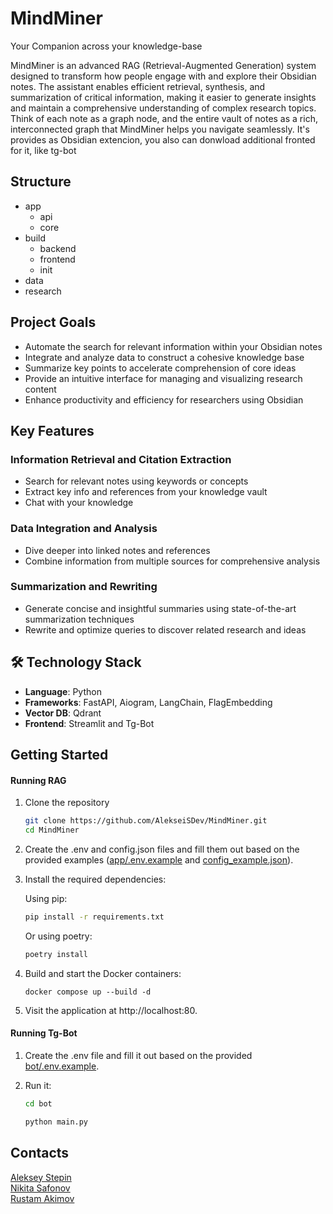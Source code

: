 # MindMiner
Your Companion across your knowledge-base

MindMiner is an advanced RAG (Retrieval-Augmented Generation) system designed to transform how people engage with and explore their Obsidian notes. The assistant enables efficient retrieval, synthesis, and summarization of critical information, making it easier to generate insights and maintain a comprehensive understanding of complex research topics. Think of each note as a graph node, and the entire vault of notes as a rich, interconnected graph that MindMiner helps you navigate seamlessly.
It's provides as Obsidian extencion, you also can donwload additional fronted for it, like tg-bot

## Structure
- app
    - api
    - core
- build
    - backend
    - frontend
    - init
- data
- research



## Project Goals
- Automate the search for relevant information within your Obsidian notes
- Integrate and analyze data to construct a cohesive knowledge base
- Summarize key points to accelerate comprehension of core ideas
- Provide an intuitive interface for managing and visualizing research content
- Enhance productivity and efficiency for researchers using Obsidian

## Key Features
### Information Retrieval and Citation Extraction
- Search for relevant notes using keywords or concepts
- Extract key info and references from your knowledge vault
- Chat with your knowledge

### Data Integration and Analysis
- Dive deeper into linked notes and references
- Combine information from multiple sources for comprehensive analysis

### Summarization and Rewriting
- Generate concise and insightful summaries using state-of-the-art summarization techniques
- Rewrite and optimize queries to discover related research and ideas


## 🛠 Technology Stack
- **Language**: Python
- **Frameworks**: FastAPI, Aiogram, LangChain, FlagEmbedding
- **Vector DB**: Qdrant
- **Frontend**: Streamlit and Tg-Bot

## Getting Started

#### Running RAG

1. Clone the repository
    ```bash
    git clone https://github.com/AlekseiSDev/MindMiner.git
    cd MindMiner
    ```
2. Create the .env and config.json files and fill them out based on the provided examples ([app/.env.example](app/.env.example) and [config_example.json](config_example.json)).

3. Install the required dependencies:

    Using pip:
    ```bash
    pip install -r requirements.txt
    ```
    Or using poetry:
    ```bash
    poetry install
    ```

4. Build and start the Docker containers:
    ```
    docker compose up --build -d
    ```

5. Visit the application at http://localhost:80.

#### Running Tg-Bot

1.  Create the .env file and fill it out based on the provided [bot/.env.example](bot/.env.example).

2. Run it:
    ```bash
    cd bot
    ```

    ```python
    python main.py
    ```


## Contacts
[Aleksey Stepin](https://github.com/AlekseiSDev)      
[Nikita Safonov](https://github.com/sixxio)       
[Rustam Akimov](https://github.com/AkiRusProd)
